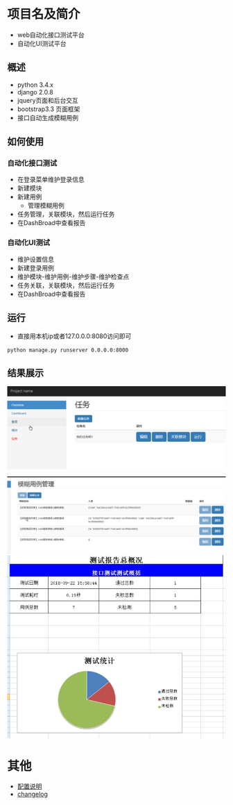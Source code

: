 # 项目名及简介
* web自动化接口测试平台
* 自动化UI测试平台

## 概述
* python 3.4.x
* django 2.0.8
* jquery页面和后台交互
* bootstrap3.3 页面框架
* 接口自动生成模糊用例


## 如何使用

### 自动化接口测试

- 在登录菜单维护登录信息
- 新建模块
- 新建用例
	- 管理模糊用例
- 任务管理，关联模块，然后运行任务
- 在DashBroad中查看报告

### 自动化UI测试

- 维护设置信息
- 新建登录用例
- 维护模块-维护用例-维护步骤-维护检查点
- 任务关联，关联模块，然后运行任务
- 在DashBroad中查看报告

## 运行
- 直接用本机ip或者127.0.0.0:8080访问即可

```
python manage.py runserver 0.0.0.0:8000

```


## 结果展示

![dashborad.png](img/dashborad.png )

![fuzz.jpg](img/fuzz.jpg "detail.jpg")
![report.jpg](img/report.jpg "detail.jpg")

# 其他 
* [配置说明](use.md)
* [changelog](CHANGELOG.md)





